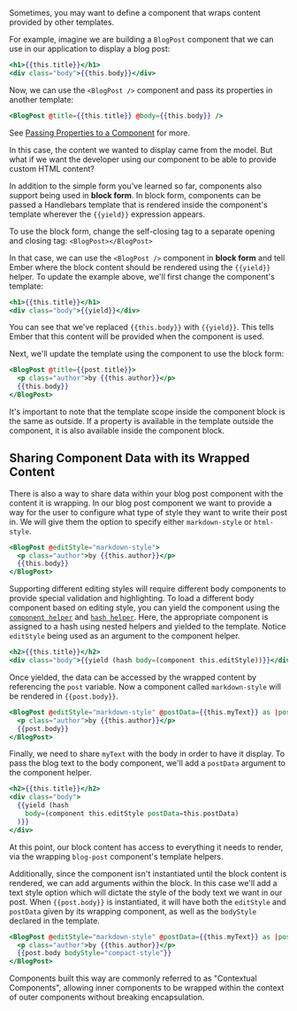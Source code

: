 Sometimes, you may want to define a component that wraps content provided by other templates.

For example, imagine we are building a `BlogPost` component that we can use in our application to display a blog post:

```handlebars {data-filename=app/templates/components/blog-post.hbs}
<h1>{{this.title}}</h1>
<div class="body">{{this.body}}</div>
```

Now, we can use the `<BlogPost />` component and pass its properties in another template:

```handlebars
<BlogPost @title={{this.title}} @body={{this.body}} />
```

See [Passing Properties to a Component](../passing-properties-to-a-component/) for more.

In this case, the content we wanted to display came from the model.
But what if we want the developer using our component to be able to provide custom HTML content?

In addition to the simple form you've learned so far,
components also support being used in **block form**.
In block form, components can be passed a Handlebars template that is rendered inside the component's template wherever the `{{yield}}` expression appears.

To use the block form, change the self-closing tag to a separate opening and closing tag: `<BlogPost></BlogPost>`

In that case, we can use the `<BlogPost />` component in **block form** and tell Ember where the block content should be rendered using the `{{yield}}` helper.
To update the example above, we'll first change the component's template:

```handlebars {data-filename=app/templates/components/blog-post.hbs}
<h1>{{this.title}}</h1>
<div class="body">{{yield}}</div>
```

You can see that we've replaced `{{this.body}}` with `{{yield}}`.
This tells Ember that this content will be provided when the component is used.

Next, we'll update the template using the component to use the block form:

```handlebars {data-filename=app/templates/index.hbs}
<BlogPost @title={{post.title}}>
  <p class="author">by {{this.author}}</p>
  {{this.body}}
</BlogPost>
```

It's important to note that the template scope inside the component block is the same as outside.
If a property is available in the template outside the component, it is also available inside the component block.

## Sharing Component Data with its Wrapped Content

There is also a way to share data within your blog post component with the content it is wrapping.
In our blog post component we want to provide a way for the user to configure what type of style they want to write their post in.
We will give them the option to specify either `markdown-style` or `html-style`.

```handlebars {data-filename=app/templates/index.hbs}
<BlogPost @editStyle="markdown-style">
  <p class="author">by {{this.author}}</p>
  {{this.body}}
</BlogPost>
```

Supporting different editing styles will require different body components to provide special validation and highlighting.
To load a different body component based on editing style,
you can yield the component using the [`component helper`](https://api.emberjs.com/ember/3.8/classes/Ember.Templates.helpers/methods/component?anchor=component) and [`hash helper`](https://api.emberjs.com/ember/3.8/classes/Ember.Templates.helpers/methods/hash?anchor=hash).
Here, the appropriate component is assigned to a hash using nested helpers and yielded to the template.
Notice `editStyle` being used as an argument to the component helper.

```handlebars {data-filename=app/templates/components/blog-post.hbs}
<h2>{{this.title}}</h2>
<div class="body">{{yield (hash body=(component this.editStyle))}}</div>
```

Once yielded, the data can be accessed by the wrapped content by referencing the `post` variable.
Now a component called `markdown-style` will be rendered in `{{post.body}}`.

```handlebars {data-filename=app/templates/index.hbs}
<BlogPost @editStyle="markdown-style" @postData={{this.myText}} as |post|>
  <p class="author">by {{this.author}}</p>
  {{post.body}}
</BlogPost>
```

Finally, we need to share `myText` with the body in order to have it display.
To pass the blog text to the body component, we'll add a `postData` argument to the component helper.

```handlebars {data-filename=app/templates/components/blog-post.hbs}
<h2>{{this.title}}</h2>
<div class="body">
  {{yield (hash
    body=(component this.editStyle postData=this.postData)
  )}}
</div>
```

At this point, our block content has access to everything it needs to render,
via the wrapping `blog-post` component's template helpers.

Additionally, since the component isn't instantiated until the block content is rendered,
we can add arguments within the block.
In this case we'll add a text style option which will dictate the style of the body text we want in our post.
When `{{post.body}}` is instantiated, it will have both the `editStyle` and `postData` given by its wrapping component,
as well as the `bodyStyle` declared in the template.

```handlebars {data-filename=app/templates/index.hbs}
<BlogPost @editStyle="markdown-style" @postData={{this.myText}} as |post|>
  <p class="author">by {{this.author}}</p>
  {{post.body bodyStyle="compact-style"}}
</BlogPost>
```

Components built this way are commonly referred to as "Contextual Components",
allowing inner components to be wrapped within the context of outer components without breaking encapsulation.
